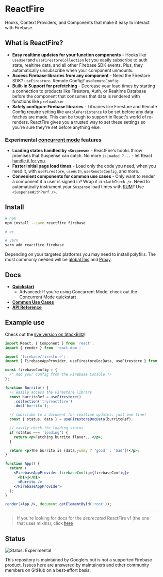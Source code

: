 # ReactFire

Hooks, Context Providers, and Components that make it easy to interact with
Firebase.

## What is ReactFire?

- **Easy realtime updates for your function components** - Hooks
  like `useUser`and `useFirestoreCollection` let you easily subscribe to
  auth state, realtime data, and all other Firebase SDK events. Plus, they automatically unsubscribe when your component unmounts.
- **Access Firebase libraries from any component** - Need the Firestore SDK? `useFirestore`. Remote Config? `useRemoteConfig`.
- **Built-in Support for prefetching** - Decrease your load times by starting a connection to products like Firestore, Auth, or Realtime Database before the component that consumes that data is rendered with functions like `preloadUser`
- **Safely configure Firebase libraries** - Libraries like Firestore and Remote Config require setting like `enablePersistence` to be set before any data fetches are made. This can be tough to support in React's world of re-renders. ReactFire gives you a trusted way to set these settings so you're sure they're set before anything else.

### Experimental [concurrent mode](https://reactjs.org/docs/concurrent-mode-suspense.html) features

- **Loading states handled by `<Suspense>`** - ReactFire's hooks throw promises
  that Suspense can catch. No more `isLoaded ?...` - let React
  [handle it for you](https://reactjs.org/docs/concurrent-mode-suspense.html).
- **Faster initial page load times** - Load only the code you need, when you need it, with `useFirestore`, `useAuth`, `useRemoteConfig`, and more.
- **Convenient components for common use cases** - Only want to render a component if a user is signed in? Wrap it in `<AuthCheck />`. Need to automatically instrument your `Suspense` load times with [RUM](https://firebase.google.com/docs/perf-mon)? Use `<SuspenseWithPerf />`.

## Install

```bash
# npm
npm install --save reactfire firebase

# or

# yarn
yarn add reactfire firebase
```

Depending on your targeted platforms you may need to install polyfills. The most commonly needed will be [globalThis](https://caniuse.com/#search=globalThis) and [Proxy](https://caniuse.com/#search=Proxy).

## Docs

- [**Quickstart**](./docs/quickstart.md)
  - Advanced: If you're using Concurrent Mode, check out the [Concurrent Mode quickstart](./docs/quickstart-concurrent-mode.md)
- [**Common Use Cases**](./docs/use.md)
- [**API Reference**](./docs/reference)

## Example use

Check out the
[live version on StackBlitz](https://stackblitz.com/fork/reactfire-sample)!

```jsx
import React, { Component } from 'react';
import { render } from 'react-dom';

import 'firebase/firestore';
import { FirebaseAppProvider, useFirestoreDocData, useFirestore } from 'reactfire';

const firebaseConfig = {
  /* Add your config from the Firebase Console */
};

function Burrito() {
  // easily access the Firestore library
  const burritoRef = useFirestore()
    .collection('tryreactfire')
    .doc('burrito');

  // subscribe to a document for realtime updates. just one line!
  const { status, data } = useFirestoreDocData(burritoRef);

  // easily check the loading status
  if (status === 'loading') {
    return <p>Fetching burrito flavor...</p>;
  }

  return <p>The burrito is {data.yummy ? 'good' : 'bad'}!</p>;
}

function App() {
  return (
    <FirebaseAppProvider firebaseConfig={firebaseConfig}>
      <h1>🌯</h1>
      <Burrito />
    </FirebaseAppProvider>
  );
}

render(<App />, document.getElementById('root'));
```

---

> If you're looking for docs for the _deprecated_ ReactFire v1 (the one that
> uses mixins), click
> [here](https://github.com/FirebaseExtended/reactfire/tree/v1.0.0)

## Status

![Status: Experimental](https://img.shields.io/badge/Status-Experimental-blue)

This repository is maintained by Googlers but is not a supported Firebase product. Issues here are answered by maintainers and other community members on GitHub on a best-effort basis.

